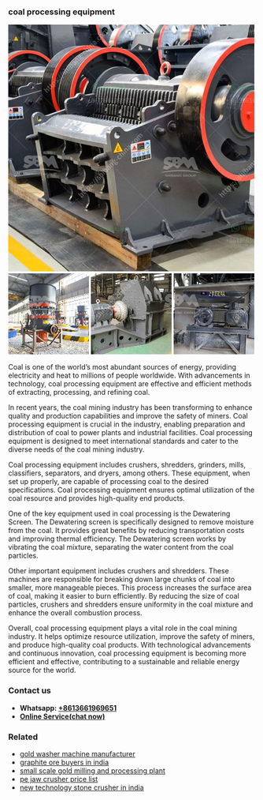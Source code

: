 <h3>coal processing equipment</h3><img src='1708589299.jpg' alt=''><p>Coal is one of the world’s most abundant sources of energy, providing electricity and heat to millions of people worldwide. With advancements in technology, coal processing equipment are effective and efficient methods of extracting, processing, and refining coal.</p><p>In recent years, the coal mining industry has been transforming to enhance quality and production capabilities and improve the safety of miners. Coal processing equipment is crucial in the industry, enabling preparation and distribution of coal to power plants and industrial facilities. Coal processing equipment is designed to meet international standards and cater to the diverse needs of the coal mining industry.</p><p>Coal processing equipment includes crushers, shredders, grinders, mills, classifiers, separators, and dryers, among others. These equipment, when set up properly, are capable of processing coal to the desired specifications. Coal processing equipment ensures optimal utilization of the coal resource and provides high-quality end products.</p><p>One of the key equipment used in coal processing is the Dewatering Screen. The Dewatering screen is specifically designed to remove moisture from the coal. It provides great benefits by reducing transportation costs and improving thermal efficiency. The Dewatering screen works by vibrating the coal mixture, separating the water content from the coal particles.</p><p>Other important equipment includes crushers and shredders. These machines are responsible for breaking down large chunks of coal into smaller, more manageable pieces. This process increases the surface area of coal, making it easier to burn efficiently. By reducing the size of coal particles, crushers and shredders ensure uniformity in the coal mixture and enhance the overall combustion process.</p><p>Overall, coal processing equipment plays a vital role in the coal mining industry. It helps optimize resource utilization, improve the safety of miners, and produce high-quality coal products. With technological advancements and continuous innovation, coal processing equipment is becoming more efficient and effective, contributing to a sustainable and reliable energy source for the world.</p><h3>Contact us</h3><ul><li><strong>Whatsapp:&nbsp;<a href="https://wa.me/8613661969651">+8613661969651</a></strong></li><li><a href="https://swt.shibang-china.com/?git&amp;zhl&amp;coal processing equipment"><strong>Online Service(chat now)</strong></a></li></ul><h3>Related</h3><ul><li><a href='gold washer machine manufacturer.md'>gold washer machine manufacturer</a></li><li><a href='graphite ore buyers in india.md'>graphite ore buyers in india</a></li><li><a href='small scale gold milling and processing plant.md'>small scale gold milling and processing plant</a></li><li><a href='pe jaw crusher price list.md'>pe jaw crusher price list</a></li><li><a href='new technology stone crusher in india.md'>new technology stone crusher in india</a></li></ul>